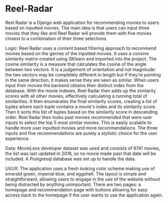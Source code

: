 # Reel-Radar
Reel Radar is a Django web application for recommending movies to users based on inputted movies. The main idea is that users can input three movies that they
like and Reel Radar will provide them with five movies closest to a combination of their three selections. 

Logic: Reel Radar uses a content based filtering approach to recommend movies based on the genres of the inputted movies. It uses a consine similarity matrix created using SKlearn and imported into the project. The cosine similarity is a measure that calculates the cosine of the angle between two vectors. It is a judgement of orientation and not magnitude: the two vectors may be completely different in length but if they’re pointing in the same direction, it makes sense they are seen as similar. When users input their movies the backend obtains their distinct index from the database. With the movie indexes, Reel Radar then adds up the 
similarity scores with all other movies, effectively calculating a running total of similarities. It then enumerates the final similarity scores, creating a list 
of tuples where each tuple contains a movie's index and its similarity score. Then it sorts this list of tuples based on the similarity score in descending order. Reel Radar then looks past movies recommended that were user inputs to select the top 5 most similar movies. This is easily scalable to handle more user inputted movies and more recommendations. The three inputs and five recommendations are purely a stylistic choice for the user experience.


Data: MovieLens developer dataset was used and consists of 9741 movies, the list was last updated in 2018, so no movie made past that date will be included. A 
Postgresql database was set up to handle the data. 

UI/UX: The application uses a fresh looking color scheme making use of emerald green, imperial blue, and eggshell. The layout is simple and straightforward, 
allowing users to engage in the use of the website without being distracted by anything unimportant. There are two pages: a homepage and recommendation page with
buttons allowing for easy access back to the homepage if the user wants to use the application again.
